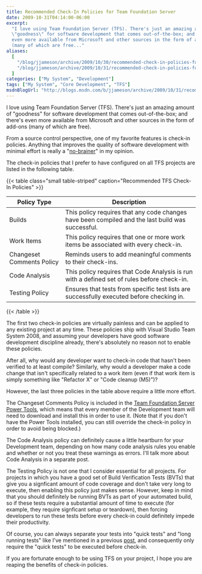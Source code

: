```yaml
---
title: Recommended Check-In Policies for Team Foundation Server
date: 2009-10-31T04:14:00-06:00
excerpt:
  "I love using Team Foundation Server (TFS). There's just an amazing amount of
  \"goodness\" for software development that comes out-of-the-box; and there's
  even more available from Microsoft and other sources in the form of add-ons
  (many of which are free..."
aliases:
  [
    "/blog/jjameson/archive/2009/10/30/recommended-check-in-policies-for-team-foundation-server.aspx",
    "/blog/jjameson/archive/2009/10/31/recommended-check-in-policies-for-team-foundation-server.aspx",
  ]
categories: ["My System", "Development"]
tags: ["My System", "Core Development", "TFS"]
msdnBlogUrl: "http://blogs.msdn.com/b/jjameson/archive/2009/10/31/recommended-check-in-policies-for-team-foundation-server.aspx"
---
```


I love using Team Foundation Server (TFS). There's just an amazing amount of
"goodness" for software development that comes out-of-the-box; and there's even
more available from Microsoft and other sources in the form of add-ons (many of
which are free).

From a source control perspective, one of my favorite features is check-in
policies. Anything that improves the quality of software development with
minimal effort is really a
"[no-brainer](http://wordnetweb.princeton.edu/perl/webwn?s=no-brainer)" in my
opinion.

The check-in policies that I prefer to have configured on all TFS projects are
listed in the following table.

{{< table class="small table-striped"
caption="Recommended TFS Check-In Policies" >}}

| Policy Type | Description |
| --- | --- |
| Builds | This policy requires that any code changes have been compiled and the last build was successful. |
| Work Items | This policy requires that one or more work items be associated with every check-in. |
| Changeset Comments Policy | Reminds users to add meaningful comments to their check-ins. |
| Code Analysis | This policy requires that Code Analysis is run with a defined set of rules before check-in. |
| Testing Policy | Ensures that tests from specific test lists are successfully executed before checking in. |

{{< /table >}}

The first two check-in policies are virtually painless and can be applied to any
existing project at any time. These policies ship with Visual Studio Team System
2008, and assuming your developers have good software development discipline
already, there's absolutely no reason not to enable these policies.

After all, why would any developer want to check-in code that hasn't been
verified to at least compile? Similarly, why would a developer make a code
change that isn't specifically related to a work item (even if that work item is
simply something like "Refactor X" or "Code cleanup (M5)")?

However, the last three policies in the table above require a little more
effort.

The Changeset Comments Policy is included in the
[Team Foundation Server Power Tools](http://msdn.microsoft.com/en-us/teamsystem/bb980963.aspx),
which means that every member of the Development team will need to download and
install this in order to use it. (Note that if you don't have the Power Tools
installed, you can still override the check-in policy in order to avoid being
blocked.)

The Code Analysis policy can definitely cause a little heartburn for your
Development team, depending on how many code analysis rules you enable and
whether or not you treat these warnings as errors. I'll talk more about Code
Analysis in a separate post.

The Testing Policy is not one that I consider essential for all projects. For
projects in which you have a good set of Build Verification Tests (BVTs) that
give you a signficant amount of code coverage and don't take very long to
execute, then enabling this policy just makes sense. However, keep in mind that
you should definitely be running BVTs as part of your automated build, so if
these tests require a substantial amount of time to execute (for example, they
require signficant setup or teardown), then forcing developers to run these
tests before every check-in could definitely impede their productivity.

Of course, you can always separate your tests into "quick tests" and "long
running tests" like I've mentioned in a previous
[post](/blog/jjameson/2009/03/19/argumentnullexception-with-optional-publishingpage-description-property-with-some-thoughts-on-breaking-the-build-too),
and consequently only require the "quick tests" to be executed before check-in.

If you are fortunate enough to be using TFS on your project, I hope you are
reaping the benefits of check-in policies.
